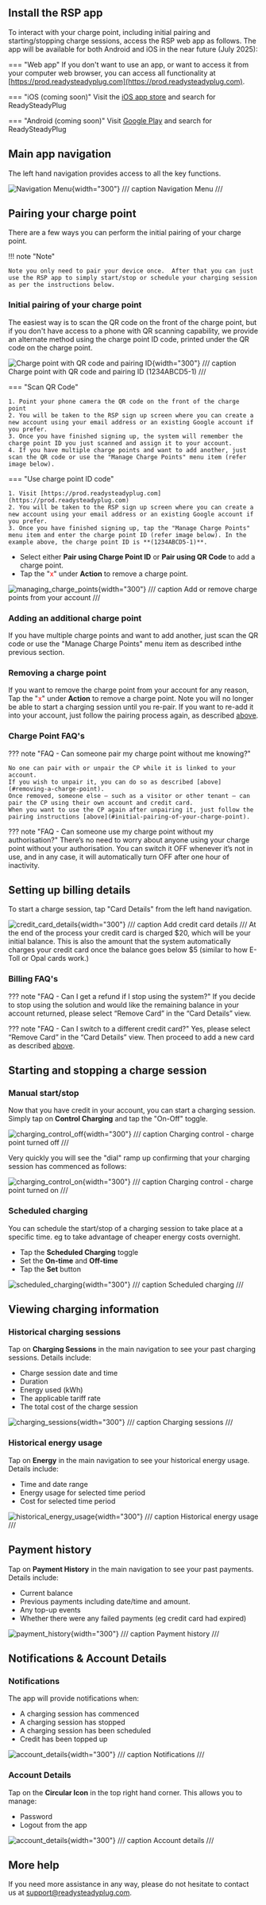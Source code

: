 ## Install the RSP app
To interact with your charge point, including initial pairing and starting/stopping charge sessions, access the RSP web app as follows. The app will be available for both Android and iOS in the near future (July 2025):  

=== "Web app"
	If you don't want to use an app, or want to access it from your computer web browser, you can access all functionality at [https://prod.readysteadyplug.com](https://prod.readysteadyplug.com).

=== "iOS (coming soon)"
	Visit the [iOS app store](https://apple.com/au/app-store/) and search for ReadySteadyPlug

=== "Android (coming soon)"
	Visit [Google Play](https://play.google.com/store/apps/) and search for ReadySteadyPlug

## Main app navigation
The left hand navigation provides access to all the key functions.

![Navigation Menu](assets/navigation_menu.png){width="300"}
/// caption
Navigation Menu
///

## Pairing your charge point

There are a few ways you can perform the initial pairing of your charge point.

!!! note "Note"

    Note you only need to pair your device once.  After that you can just use the RSP app to simply start/stop or schedule your charging session as per the instructions below.

### Initial pairing of your charge point
The easiest way is to scan the QR code on the front of the charge point, but if you don't have access to a phone with QR scanning capability, we provide an alternate method using the charge point ID code, printed under the QR code on the charge point.

![Charge point with QR code and pairing ID](assets/outlet_with_QR_code_close_up.png){width="300"}
/// caption
Charge point with QR code and pairing ID (1234ABCD5-1)
///

=== "Scan QR Code"

    1. Point your phone camera the QR code on the front of the charge point
    2. You will be taken to the RSP sign up screen where you can create a new account using your email address or an existing Google account if you prefer.
    3. Once you have finished signing up, the system will remember the charge point ID you just scanned and assign it to your account.
    4. If you have multiple charge points and want to add another, just scan the QR code or use the "Manage Charge Points" menu item (refer image below).

=== "Use charge point ID code"

    1. Visit [https://prod.readysteadyplug.com](https://prod.readysteadyplug.com)
    2. You will be taken to the RSP sign up screen where you can create a new account using your email address or an existing Google account if you prefer.
    3. Once you have finished signing up, tap the "Manage Charge Points" menu item and enter the charge point ID (refer image below). In the example above, the charge point ID is **(1234ABCD5-1)**.

* Select either **Pair using Charge Point ID** or **Pair using QR Code** to add a charge point.
* Tap the "<span style="color: red;">x</span>" under **Action** to remove a charge point.

![managing_charge_points](assets/manage_charge_point.png){width="300"}
/// caption
Add or remove charge points from your account
///

### Adding an additional charge point
If you have multiple charge points and want to add another, just scan the QR code or use the "Manage Charge Points" menu item as described inthe previous section.

### Removing a charge point
If you want to remove the charge point from your account for any reason, Tap the "<span style="color: red;">x</span>" under **Action** to remove a charge point. Note you will no longer be able to start a charging session until you re-pair.
If you want to re-add it into your account, just follow the pairing process again, as described [above](#initial-pairing-of-your-charge-point).

### Charge Point FAQ's
??? note "FAQ - Can someone pair my charge point without me knowing?"

    No one can pair with or unpair the CP while it is linked to your account.
    If you wish to unpair it, you can do so as described [above](#removing-a-charge-point).
    Once removed, someone else – such as a visitor or other tenant – can pair the CP using their own account and credit card.
    When you want to use the CP again after unpairing it, just follow the pairing instructions [above](#initial-pairing-of-your-charge-point).

??? note "FAQ - Can someone use my charge point without my authorisation?"
    There’s no need to worry about anyone using your charge point without your authorisation.
    You can switch it OFF whenever it’s not in use, and in any case, it will automatically turn OFF after one hour of inactivity.


## Setting up billing details
To start a charge session, tap "Card Details" from the left hand navigation.

![credit_card_details](assets/credit_card_details.png){width="300"}
/// caption
Add credit card details
///
At the end of the process your credit card is charged $20, which will be your initial balance. This is also the amount that the system automatically charges your credit card once the balance goes below $5 (similar to how E-Toll or Opal cards work.)

### Billing FAQ's
??? note "FAQ - Can I get a refund if I stop using the system?"
    If you decide to stop using the solution and would like the remaining balance in your
    account returned, please select “Remove Card” in the “Card Details” view. 

??? note "FAQ - Can I switch to a different credit card?"
    Yes, please select “Remove Card” in the “Card Details” view. Then proceed to add a new card as described [above](#setting-up-billing-details).

## Starting and stopping a charge session
### Manual start/stop
Now that you have credit in your account, you can start a charging session.
Simply tap on **Control Charging** and tap the "On-Off" toggle.

![charging_control_off](assets/charging_control_off.png){width="300"}
/// caption
Charging control - charge point turned off
///

Very quickly you will see the "dial" ramp up confirming that your charging session has commenced as follows:

![charging_control_on](assets/charging_control_on.png){width="300"}
/// caption
Charging control - charge point turned on
///

### Scheduled charging
You can schedule the start/stop of a charging session to take place at a specific time. eg to take advantage of cheaper energy costs overnight.

* Tap the **Scheduled Charging** toggle
* Set the **On-time** and **Off-time**
* Tap the **Set** button

![scheduled_charging](assets/charging_control_scheduled.png){width="300"}
/// caption
Scheduled charging
///

## Viewing charging information
### Historical charging sessions
Tap on **Charging Sessions** in the main navigation to see your past charging sessions. Details include:

* Charge session date and time
* Duration
* Energy used (kWh)
* The applicable tariff rate
* The total cost of the charge session

![charging_sessions](assets/charging_sessions.png){width="300"}
/// caption
Charging sessions
///

### Historical energy usage
Tap on **Energy** in the main navigation to see your historical energy usage. Details include:

* Time and date range
* Energy usage for selected time period
* Cost for selected time period

![historical_energy_usage](assets/energy_usage.png){width="300"}
/// caption
Historical energy usage
///

## Payment history
Tap on **Payment History** in the main navigation to see your past payments. Details include:

* Current balance
* Previous payments including date/time and amount.
* Any top-up events
* Whether there were any failed payments (eg credit card had expired)

![payment_history](assets/payment_history.png){width="300"}
/// caption
Payment history
///

## Notifications & Account Details
### Notifications
The app will provide notifications when:

* A charging session has commenced
* A charging session has stopped
* A charging session has been scheduled
* Credit has been topped up

![account_details](assets/notifications.png){width="300"}
/// caption
Notifications
///

### Account Details
Tap on the **Circular Icon** in the top right hand corner. This allows you to manage:

* Password
* Logout from the app

![account_details](assets/account_details.png){width="300"}
/// caption
Account details
///

## More help
If you need more assistance in any way, please do not hesitate to contact us at [support@readysteadyplug.com](mailto:support@readysteadyplug.com).